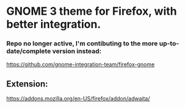 # GNOME 3 theme for Firefox, with better integration.
### Repo no longer active, I'm contibuting to the more up-to-date/complete version instead:

https://github.com/gnome-integration-team/firefox-gnome

## Extension:

https://addons.mozilla.org/en-US/firefox/addon/adwaita/
